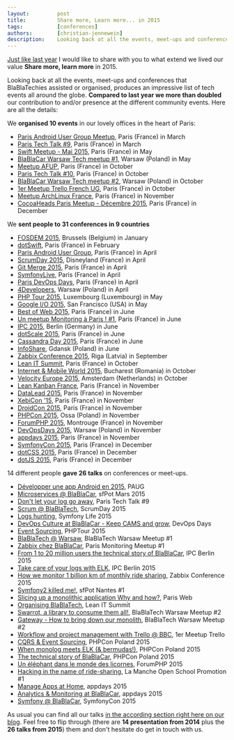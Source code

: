 ```yaml
---
layout:         post
title:          Share more, Learn more... in 2015
tags:           [conferences]
authors:        [christian-jennewein]
description:    Looking back at all the events, meet-ups and conferences where BlaBlaTechies assisted in 2015
---
```


[Just like last year](/blog/share-more-learn-more-in-2014/) I would like to share with you to what extend we lived our 
value **Share more, learn more** in 2015.

Looking back at all the events, meet-ups and conferences that BlaBlaTechies assisted or organised, produces an impressive 
list of tech events all around the globe. **Compared to last year we more than doubled** our contribution to and/or presence 
at the different community events. Here are all the details:

We **organised 10 events** in our lovely offices in the heart of Paris:

* [Paris Android User Group Meetup](http://www.meetup.com/fr/Android-Paris/events/220665795/), Paris (France) in March
* [Paris Tech Talk #9](http://www.meetup.com/fr/Paris-Tech-Talks/events/220864966/), Paris (France) in March
* [Swift Meetup - Mai 2015](http://www.meetup.com/fr/swiftparis/events/221991222/?eventId=221991222), Paris (France) in May
* [BlaBlaCar Warsaw Tech meetup #1](http://www.meetup.com/fr/BlaBlaCar-Warsaw-Tech-Group/events/221522452/), Warsaw (Poland) in May
* [Meetup AFUP](http://paris.afup.org/2015/09/29/rendez-vous-afup-paris-le-6-octobre-2015-moteurs-de-template/), Paris (France) in October
* [Paris Tech Talk #10](http://www.meetup.com/fr/Paris-Tech-Talks/events/225581738/), Paris (France) in October
* [BlaBlaCar Warsaw Tech meetup #2](http://www.meetup.com/fr/BlaBlaCar-Warsaw-Tech-Group/events/225738888/), Warsaw (Poland) in October
* [1er Meetup Trello French UG](http://www.meetup.com/fr/Trello-France-User-Group/events/226016405/), Paris (France) in October
* [Meetup ArchLinux France](http://blog.alteroot.org/articles/2015-11-11/compte-rendu-meetup-archlinux-france.html), Paris (France) in November
* [CocoaHeads Paris Meetup - Décembre 2015](http://www.meetup.com/fr/CocoaHeads-Paris/events/220275109/?eventId=220275109), Paris (France) in December

We **sent people to 31 conferences in 9 countries** 

* [FOSDEM 2015](https://archive.fosdem.org/2015/), Brussels (Belgium) in January
* [dotSwift](http://www.dotswift.io/), Paris (France) in February
* [Paris Android User Group](http://www.meetup.com/fr/Android-Paris/events/221219328/), Paris (France) in April
* [ScrumDay 2015](http://scrumday.fr/), Disneyland (France) in April
* [Git Merge 2015](http://git-merge.com/), Paris (France) in April
* [SymfonyLive](http://paris2015.live.symfony.com/), Paris (France) in April
* [Paris DevOps Days](http://www.devopsdays.org/events/2015-paris/), Paris (France) in April
* [4Developers](http://4developers.org.pl/en/), Warsaw (Poland) in April
* [PHP Tour 2015](http://www.afup.org/pages/phptourluxembourg2015/), Luxembourg (Luxembourg) in May
* [Google I/O 2015](https://events.google.com/io2015/), San Francisco (USA) in May
* [Best of Web 2015](http://bestofweb.paris/), Paris (France) in June
* [Un meetup Monitoring à Paris ! #1](http://www.meetup.com/fr/Paris-Monitoring/events/222658372/), Paris (France) in June
* [IPC 2015](https://phpconference.com/2015se/en/overview), Berlin (Germany) in June
* [dotScale 2015](http://www.dotscale.io/), Paris (France) in June
* [Cassandra Day 2015](https://cassandradayparis2015.sched.org/), Paris (France) in June
* [InfoShare](https://infoshare.pl/), Gdansk (Poland) in June
* [Zabbix Conference 2015](http://www.zabbix.com/conference2015.php), Riga (Latvia) in September
* [Lean IT Summit](http://www.lean-it-summit.com/), Paris (France) in October
* [Internet & Mobile World 2015](http://www.imworld.ro/), Bucharest (Romania) in October
* [Velocity Europe 2015](http://conferences.oreilly.com/velocity/devops-web-performance-eu-2015), Amsterdam (Netherlands) in October
* [Lean Kanban France](http://leankanban.fr/), Paris (France) in November
* [DataLead 2015](http://www.datalead2015.com/), Paris (France) in November
* [XebiCon '15](http://www.xebicon.fr), Paris (France) in November
* [DroidCon 2015](http://droidcon.fr/), Paris (France) in November
* [PHPCon 2015](https://www.phpcon.pl/2015/pl/), Ossa (Poland) in November
* [ForumPHP 2015](http://event.afup.org/forum-php-2015/), Montrouge (France) in November
* [DevOpsDays 2015](http://www.devopsdays.org/events/2015-warsaw/), Warsaw (Poland) in November
* [appdays 2015](http://www.appdays.fr/2015/), Paris (France) in November
* [SymfonyCon 2015](http://pariscon2015.symfony.com/), Paris (France) in December
* [dotCSS 2015](http://www.dotcss.io/), Paris (France) in December
* [dotJS 2015](http://www.dotjs.io/), Paris (France) in December

  
14 different people **gave 26 talks** on conferences or meet-ups.

* [Développer une app Android en 2015](/talks/#paug-2015-03), PAUG
* [Microservices @ BlaBlaCar](/talks/#sfpot_mars-2015), sfPot Mars 2015
* [Don't let your log go away](/talks/#paris-tech-talk-9), Paris Tech Talk #9
* [Scrum @ BlaBlaTech](/talks/#scrumday-2015), ScrumDay 2015
* [Logs hunting](/talks/#sflive-2015-olivier), Symfony Life 2015
* [DevOps Culture at BlaBlaCar - Keep CAMS and grow](/talks/#devopsdays-2015), DevOps Days
* [Event Sourcing](/talks/#phptour-luxembourg-2015), PHPTour 2015
* [BlaBlaTech @ Warsaw](/talks/#blablatech-warsaw-meetup-1-2015), BlaBlaTech Warsaw Meetup #1
* [Zabbix chez BlaBlaCar](/talks/#paris-monitoring-meetup-2015), Paris Monitoring Meetup #1
* [From 1 to 20 million users the technical story of BlaBlaCar](/talks/#ipc-berlin-2015_technical-story), IPC Berlin 2015
* [Take care of your logs with ELK](/talks/#ipc-berlin-2015-logs), IPC Berlin 2015
* [How we monitor 1 billion km of monthly ride sharing](/talks/#zabbix-2015), Zabbix Conference 2015
* [Symfony2 killed me!](/talks/#sfpot-nantes-2015), sfPot Nantes #1
* [Slicing up a monolithic application Why and how?](/talks/#paris-web-2015), Paris Web
* [Organising BlaBlaTech](/talks/#lean-it-summit-2015), Lean IT Summit
* [Swarrot, a library to consume them all!](/talks/#blablatech-warsaw-meetup-2-2015-olivier), BlaBlaTech Warsaw Meetup #2
* [Gateway - How to bring down our monolith](/talks/#blablatech-warsaw-meetup-2-2015-junior), BlaBlaTech Warsaw Meetup #2
* [Workflow and project management with Trello @ BBC](/talks/#trello-meetup-2015), 1er Meetup Trello
* [CQRS & Event Sourcing](/talks/#phpcon-poland-2015_cqrs-event-sourcing), PHPCon Poland 2015
* [When monolog meets ELK (& bermudas!)](/talks/#phpcon-poland-2015_monolog), PHPCon Poland 2015
* [The technical story of BlaBlaCar](/talks/#phpcon-poland-2015_the-technical-story-of-blablacar), PHPCon Poland 2015
* [Un éléphant dans le monde des licornes](/talks/#forumphp2015-matthieu), ForumPHP 2015
* [Hacking in the name of ride-sharing](/talks/#hacking-in-the-name-of-ride-sharing), La Manche Open School Promotion #1
* [Manage Apps at Home](/talks/#loic_effner_appdays-2015), appdays 2015
* [Analytics & Monitoring at BlaBlaCar](/talks/#alexandra-tritz_appdays-2015), appdays 2015
* [Symfony @ BlaBlaCar](/talks/#benjamin-de-bernardi_symfonycon2015), SymfonyCon 2015

As usual you can find all our talks <a href="/talks">in the according section right here on our blog</a>. Feel free to 
flip through (there are **14 presentation from 2014** plus the **26 talks from 2015**) them and don't hesitate do get in touch 
with us.